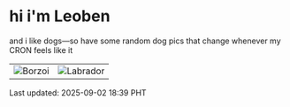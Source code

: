 # hi i'm Leoben

and i like dogs—so have some random dog pics that change whenever my CRON feels like it

|  |  |
|--------|----------|
| ![Borzoi](https://random-dog-vercel.vercel.app/api/random-borzoi?v=1756809577) | ![Labrador](https://random-dog-vercel.vercel.app/api/random-labrador?v=1756809577) |

Last updated: 2025-09-02 18:39 PHT

